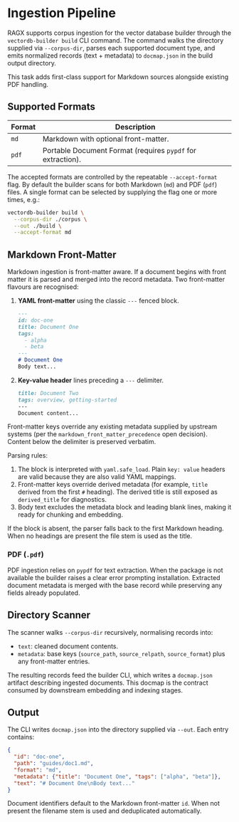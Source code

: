 # Ingestion Pipeline

RAGX supports corpus ingestion for the vector database builder through the
`vectordb-builder build` CLI command. The command walks the directory supplied
via `--corpus-dir`, parses each supported document type, and emits normalized
records (text + metadata) to `docmap.json` in the build output directory.

This task adds first-class support for Markdown sources alongside existing PDF handling.

## Supported Formats


| Format | Description |
| --- | --- |
| `md` | Markdown with optional front-matter. |
| `pdf` | Portable Document Format (requires `pypdf` for extraction). |


The accepted formats are controlled by the repeatable `--accept-format` flag.
By default the builder scans for both Markdown (`md`) and PDF (`pdf`) files. A
single format can be selected by supplying the flag one or more times, e.g.:

```bash
vectordb-builder build \
  --corpus-dir ./corpus \
  --out ./build \
  --accept-format md
```

## Markdown Front-Matter

Markdown ingestion is front-matter aware. If a document begins with front
matter it is parsed and merged into the record metadata. Two front-matter
flavours are recognised:

1. **YAML front-matter** using the classic `---` fenced block.

   ```markdown
   ---
   id: doc-one
   title: Document One
   tags:
     - alpha
     - beta
   ---
   # Document One
   Body text...
   ```

2. **Key-value header** lines preceding a `---` delimiter.

   ```markdown
   title: Document Two
   tags: overview, getting-started
   ---
   Document content...
   ```

Front-matter keys override any existing metadata supplied by upstream systems
(per the `markdown_front_matter_precedence` open decision). Content below the
delimiter is preserved verbatim.


Parsing rules:

1. The block is interpreted with `yaml.safe_load`. Plain `key: value` headers
   are valid because they are also valid YAML mappings.
2. Front-matter keys override derived metadata (for example, `title` derived
   from the first `#` heading). The derived title is still exposed as
   `derived_title` for diagnostics.
3. Body text excludes the metadata block and leading blank lines, making it
   ready for chunking and embedding.

If the block is absent, the parser falls back to the first Markdown heading.
When no headings are present the file stem is used as the title.

### PDF (`.pdf`)

PDF ingestion relies on `pypdf` for text extraction. When the package is not
available the builder raises a clear error prompting installation. Extracted
document metadata is merged with the base record while preserving any fields
already populated.


## Directory Scanner

The scanner walks `--corpus-dir` recursively, normalising records into:

* `text`: cleaned document contents.
* `metadata`: base keys (`source_path`, `source_relpath`, `source_format`) plus
  any front-matter entries.

The resulting records feed the builder CLI, which writes a `docmap.json`
artifact describing ingested documents. This docmap is the contract consumed by
downstream embedding and indexing stages.

## Output

The CLI writes `docmap.json` into the directory supplied via `--out`. Each
entry contains:

```json
{
  "id": "doc-one",
  "path": "guides/doc1.md",
  "format": "md",
  "metadata": {"title": "Document One", "tags": ["alpha", "beta"]},
  "text": "# Document One\nBody text..."
}
```
Document identifiers default to the Markdown front-matter `id`. When not
present the filename stem is used and deduplicated automatically.
